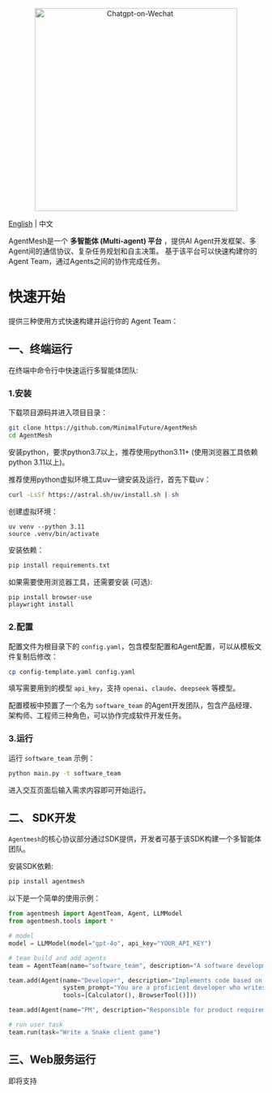 <p align="center"><img src= "https://github.com/user-attachments/assets/1499f725-0a7c-42cd-9968-a607a95af5d4" alt="Chatgpt-on-Wechat" width="400" /></p>


<a href="/README.md">English</a> | 中文

AgentMesh是一个 **多智能体 (Multi-agent) 平台** ，提供AI Agent开发框架、多Agent间的通信协议、复杂任务规划和自主决策。 基于该平台可以快速构建你的Agent Team，通过Agents之间的协作完成任务。

# 快速开始

提供三种使用方式快速构建并运行你的 Agent Team：

## 一、终端运行

在终端中命令行中快速运行多智能体团队:

### 1.安装

下载项目源码并进入项目目录：

```bash
git clone https://github.com/MinimalFuture/AgentMesh
cd AgentMesh
```

安装python，要求python3.7以上，推荐使用python3.11+ (使用浏览器工具依赖python 3.11以上)。

推荐使用python虚拟环境工具uv一键安装及运行，首先下载uv：

```bash
curl -LsSf https://astral.sh/uv/install.sh | sh
```

创建虚拟环境：

```bahs
uv venv --python 3.11
source .venv/bin/activate
```

安装依赖：

```bash
pip install requirements.txt
```

如果需要使用浏览器工具，还需要安装 (可选):

```bash
pip install browser-use
playwright install
```


### 2.配置

配置文件为根目录下的 `config.yaml`，包含模型配置和Agent配置，可以从模板文件复制后修改：

```bash
cp config-template.yaml config.yaml
```

填写需要用到的模型 `api_key`，支持 `openai`、`claude`、`deepseek` 等模型。

配置模板中预置了一个名为 `software_team` 的Agent开发团队，包含产品经理、架构师、工程师三种角色，可以协作完成软件开发任务。

### 3.运行

运行 `software_team` 示例：

```bash
python main.py -t software_team
```

进入交互页面后输入需求内容即可开始运行。


## 二、 SDK开发

`Agentmesh`的核心协议部分通过SDK提供，开发者可基于该SDK构建一个多智能体团队。

安装SDK依赖:

```bash
pip install agentmesh
```

以下是一个简单的使用示例：

```python
from agentmesh import AgentTeam, Agent, LLMModel
from agentmesh.tools import *

# model
model = LLMModel(model="gpt-4o", api_key="YOUR_API_KEY")

# team build and add agents
team = AgentTeam(name="software_team", description="A software development team", model=model)

team.add(Agent(name="Developer", description="Implements code based on PRD and architecture design", model=model,
               system_prompt="You are a proficient developer who writes clean, efficient, and maintainable code. Follow the PRD requirements and architecture guidelines precisely",
               tools=[Calculator(), BrowserTool()]))

team.add(Agent(name="PM", description="Responsible for product requirements and documentation", system_prompt="You are an experienced product manager who creates clear and comprehensive PRDs")

# run user task
team.run(task="Write a Snake client game")
```


## 三、Web服务运行

即将支持
